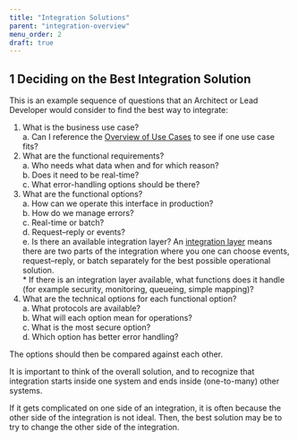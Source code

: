 ```yaml
---
title: "Integration Solutions"
parent: "integration-overview"
menu_order: 2
draft: true
---
```


## 1 Deciding on the Best Integration Solution

This is an example sequence of questions that an Architect or Lead Developer would consider to find the best way to integrate:

1. What is the business use case? <br />
	a. Can I reference the [Overview of Use Cases](use-case-overview) to see if one use case fits?
2. What are the functional requirements? <br />
	a.  Who needs what data when and for which reason? <br />
	b. Does it need to be real-time? <br />
	c. What error-handling options should be there?
3.  What are the functional options? <br />
	a. How can we operate this interface in production? <br />
	b. How do we manage errors? <br />
	c. Real-time or batch? <br />
	d. Request–reply or events? <br />
	e.  Is there an available integration layer? An [integration layer](integration-layers) means there are two parts of the integration where you one can choose events, request–reply, or batch separately for the best possible operational solution.<br />
		* If there is an integration layer available, what functions does it handle (for example security, monitoring, queueing, simple mapping)? <br />
4. What are the technical options for each functional option? <br />
	a. What protocols are available? <br />
	b. What will each option mean for operations? <br />
	c. What is the most secure option? <br />
	d. Which option has better error handling?

The options should then be compared against each other.

It is important to think of the overall solution, and to recognize that integration starts inside one system and ends inside (one-to-many) other systems.

If it gets complicated on one side of an integration, it is often because the other side of the integration is not ideal. Then, the best solution may be to try to change the other side of the integration.
